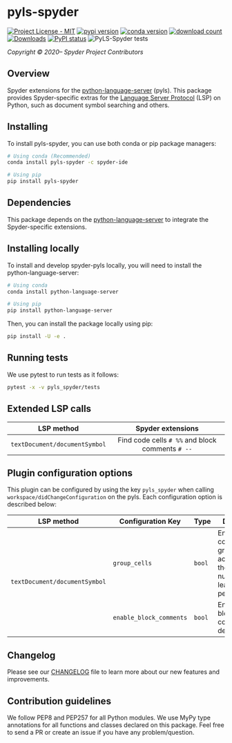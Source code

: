 # pyls-spyder

[![Project License - MIT](https://img.shields.io/pypi/l/pyls-spyder.svg)](https://raw.githubusercontent.com/spyder-ide/pyls-spyder/master/LICENSE)
[![pypi version](https://img.shields.io/pypi/v/pyls-spyder.svg)](https://pypi.org/project/pyls-spyder/)
[![conda version](https://img.shields.io/conda/vn/conda-forge/pyls-spyder.svg)](https://www.anaconda.com/download/)
[![download count](https://img.shields.io/conda/dn/conda-forge/pyls-spyder.svg)](https://www.anaconda.com/download/)
[![Downloads](https://pepy.tech/badge/pyls-spyder)](https://pepy.tech/project/pyls-spyder)
[![PyPI status](https://img.shields.io/pypi/status/pyls-spyder.svg)](https://github.com/spyder-ide/pyls-spyder)
![PyLS-Spyder tests](https://github.com/spyder-ide/pyls-spyder/workflows/PyLS-Spyder%20tests/badge.svg)

*Copyright © 2020– Spyder Project Contributors*


## Overview
Spyder extensions for the [python-language-server](https://github.com/palantir/python-language-server) (pyls). This package provides Spyder-specific extras for the [Language Server Protocol](https://microsoft.github.io/language-server-protocol/specifications/specification-current/) (LSP) on Python, such as document symbol searching and others.


## Installing
To install pyls-spyder, you can use both conda or pip package managers:

```bash
# Using conda (Recommended)
conda install pyls-spyder -c spyder-ide

# Using pip
pip install pyls-spyder
```

## Dependencies
This package depends on the [python-language-server](https://github.com/palantir/python-language-server) to integrate the Spyder-specific extensions.


## Installing locally
To install and develop spyder-pyls locally, you will need to install the python-language-server:

```bash
# Using conda
conda install python-language-server

# Using pip
pip install python-language-server
```

Then, you can install the package locally using pip:

```bash
pip install -U -e .
```

## Running tests
We use pytest to run tests as it follows:

```bash
pytest -x -v pyls_spyder/tests
```

## Extended LSP calls

|          LSP method           |              Spyder extensions                   |
|:-----------------------------:|:------------------------------------------------:|
| `textDocument/documentSymbol` | Find code cells `# %%` and block comments `# --` |

## Plugin configuration options
This plugin can be configured by using the key `pyls_spyder` when calling `workspace/didChangeConfiguration` on the pyls. Each configuration option is described below:

<table>
    <thead>
        <tr>
            <th>LSP method</th>
            <th>Configuration Key</th>
            <th>Type</th>
            <th>Description</th>
        </tr>
    </thead>
    <tbody>
        <tr>
            <td rowspan=2><code>textDocument/documentSymbol</code></td>
            <td><code>group_cells</code></td>
            <td><code>bool</code></td>
            <td>Enable/Disable code cell grouping according to the total number of leading percentages</td>
        </tr>
        <tr>
            <td><code>enable_block_comments</code></td>
            <td><code>bool</code></td>
            <td>Enable/disable block comment detection</td>
        </tr>
    </tbody>
</table>

## Changelog
Please see our [CHANGELOG](https://github.com/spyder-ide/three-merge/blob/master/CHANGELOG.md) file to learn more about our new features and improvements.


## Contribution guidelines
We follow PEP8 and PEP257 for all Python modules. We use MyPy type annotations for all functions and classes declared on this package. Feel free to send a PR or create an issue if you have any problem/question.
